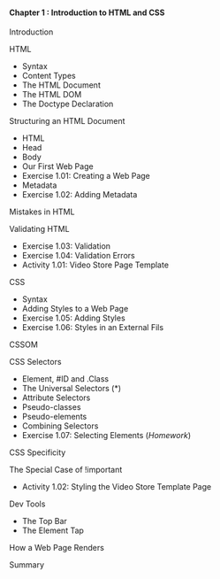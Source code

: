 #### Chapter 1 : Introduction to HTML and CSS

Introduction

HTML

- Syntax
- Content Types
- The HTML Document
- The HTML DOM
- The Doctype Declaration

Structuring an HTML Document

- HTML
- Head
- Body
- Our First Web Page
- Exercise 1.01: Creating a Web Page
- Metadata
- Exercise 1.02: Adding Metadata

Mistakes in HTML

Validating HTML

- Exercise 1.03: Validation
- Exercise 1.04: Validation Errors
- Activity 1.01: Video Store Page Template

CSS

- Syntax
- Adding Styles to a Web Page
- Exercise 1.05: Adding Styles
- Exercise 1.06: Styles in an External Fils

CSSOM

CSS Selectors

- Element, #ID and .Class
- The Universal Selectors (\*)
- Attribute Selectors
- Pseudo-classes
- Pseudo-elements
- Combining Selectors
- Exercise 1.07: Selecting Elements (_Homework_)

CSS Specificity

The Special Case of !important

- Activity 1.02: Styling the Video Store Template Page

Dev Tools

- The Top Bar
- The Element Tap

How a Web Page Renders

Summary
